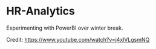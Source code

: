 # HR-Analytics
Experimenting with PowerBI over winter break. 

Credit: https://www.youtube.com/watch?v=j4xlVLgsmNQ

